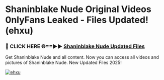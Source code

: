 # Shaninblake Nude Original Videos 0nlyFans Leaked - Files Updated! (ehxu)

<h3>🔴 CLICK HERE 🌐==►► <a href="https://tinyurl.com/4mcuefdz" rel="nofollow">Shaninblake Nude Updated Files</a></h3>

Get Shaninblake Nude and all content. Now you can access all videos and pictures of Shaninblake Nude. New Updated Files 2025!

[![ehxu](https://i.imgur.com/StAQSOY.gif)](https://tinyurl.com/4mcuefdz)
